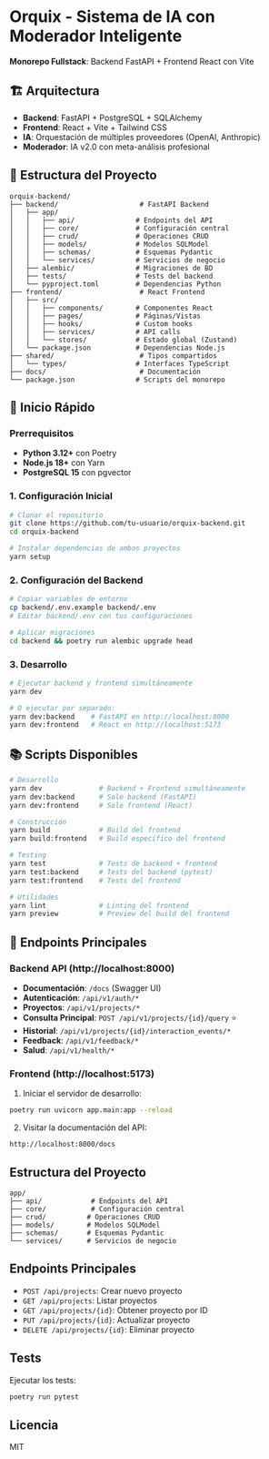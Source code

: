 # Orquix - Sistema de IA con Moderador Inteligente

**Monorepo Fullstack**: Backend FastAPI + Frontend React con Vite

## 🏗️ Arquitectura

- **Backend**: FastAPI + PostgreSQL + SQLAlchemy
- **Frontend**: React + Vite + Tailwind CSS
- **IA**: Orquestación de múltiples proveedores (OpenAI, Anthropic)
- **Moderador**: IA v2.0 con meta-análisis profesional

## 📁 Estructura del Proyecto

```
orquix-backend/
├── backend/                    # FastAPI Backend
│   ├── app/
│   │   ├── api/               # Endpoints del API
│   │   ├── core/              # Configuración central
│   │   ├── crud/              # Operaciones CRUD
│   │   ├── models/            # Modelos SQLModel
│   │   ├── schemas/           # Esquemas Pydantic
│   │   └── services/          # Servicios de negocio
│   ├── alembic/               # Migraciones de BD
│   ├── tests/                 # Tests del backend
│   └── pyproject.toml         # Dependencias Python
├── frontend/                   # React Frontend
│   ├── src/
│   │   ├── components/        # Componentes React
│   │   ├── pages/             # Páginas/Vistas
│   │   ├── hooks/             # Custom hooks
│   │   ├── services/          # API calls
│   │   └── stores/            # Estado global (Zustand)
│   └── package.json           # Dependencias Node.js
├── shared/                     # Tipos compartidos
│   └── types/                 # Interfaces TypeScript
├── docs/                       # Documentación
└── package.json               # Scripts del monorepo
```

## 🚀 Inicio Rápido

### Prerrequisitos

- **Python 3.12+** con Poetry
- **Node.js 18+** con Yarn
- **PostgreSQL 15** con pgvector

### 1. Configuración Inicial

```bash
# Clonar el repositorio
git clone https://github.com/tu-usuario/orquix-backend.git
cd orquix-backend

# Instalar dependencias de ambos proyectos
yarn setup
```

### 2. Configuración del Backend

```bash
# Copiar variables de entorno
cp backend/.env.example backend/.env
# Editar backend/.env con tus configuraciones

# Aplicar migraciones
cd backend && poetry run alembic upgrade head
```

### 3. Desarrollo

```bash
# Ejecutar backend y frontend simultáneamente
yarn dev

# O ejecutar por separado:
yarn dev:backend    # FastAPI en http://localhost:8000
yarn dev:frontend   # React en http://localhost:5173
```

## 📚 Scripts Disponibles

```bash
# Desarrollo
yarn dev              # Backend + Frontend simultáneamente
yarn dev:backend      # Solo backend (FastAPI)
yarn dev:frontend     # Solo frontend (React)

# Construcción
yarn build            # Build del frontend
yarn build:frontend   # Build específico del frontend

# Testing
yarn test             # Tests de backend + frontend
yarn test:backend     # Tests del backend (pytest)
yarn test:frontend    # Tests del frontend

# Utilidades
yarn lint             # Linting del frontend
yarn preview          # Preview del build del frontend
```

## 🔗 Endpoints Principales

### Backend API (http://localhost:8000)

- **Documentación**: `/docs` (Swagger UI)
- **Autenticación**: `/api/v1/auth/*`
- **Proyectos**: `/api/v1/projects/*`
- **Consulta Principal**: `POST /api/v1/projects/{id}/query` ⭐
- **Historial**: `/api/v1/projects/{id}/interaction_events/*`
- **Feedback**: `/api/v1/feedback/*`
- **Salud**: `/api/v1/health/*`

### Frontend (http://localhost:5173)

1. Iniciar el servidor de desarrollo:
```bash
poetry run uvicorn app.main:app --reload
```

2. Visitar la documentación del API:
```
http://localhost:8000/docs
```

## Estructura del Proyecto

```
app/
├── api/            # Endpoints del API
├── core/           # Configuración central
├── crud/          # Operaciones CRUD
├── models/        # Modelos SQLModel
├── schemas/       # Esquemas Pydantic
└── services/      # Servicios de negocio
```

## Endpoints Principales

- `POST /api/projects`: Crear nuevo proyecto
- `GET /api/projects`: Listar proyectos
- `GET /api/projects/{id}`: Obtener proyecto por ID
- `PUT /api/projects/{id}`: Actualizar proyecto
- `DELETE /api/projects/{id}`: Eliminar proyecto

## Tests

Ejecutar los tests:
```bash
poetry run pytest
```

## Licencia

MIT
